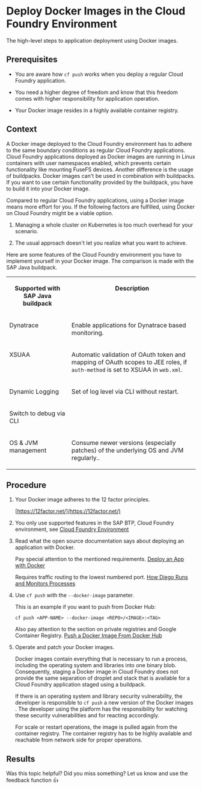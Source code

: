 <!-- loioc190ad6eeb78428c91a2b66e5557f962 -->

<link rel="stylesheet" type="text/css" href="../css/sap-icons.css"/>

# Deploy Docker Images in the Cloud Foundry Environment

The high-level steps to application deployment using Docker images.



<a name="loioc190ad6eeb78428c91a2b66e5557f962__prereq_lll_cdy_dgb"/>

## Prerequisites

-   You are aware how `cf push` works when you deploy a regular Cloud Foundry application.

-   You need a higher degree of freedom and know that this freedom comes with higher responsibility for application operation.

-   Your Docker image resides in a highly available container registry.




## Context

A Docker image deployed to the Cloud Foundry environment has to adhere to the same boundary conditions as regular Cloud Foundry applications. Cloud Foundry applications deployed as Docker images are running in Linux containers with user namespaces enabled, which prevents certain functionality like mounting FuseFS devices. Another difference is the usage of buildpacks. Docker images can't be used in combination with buildpacks. If you want to use certain functionality provided by the buildpack, you have to build it into your Docker image.

Compared to regular Cloud Foundry applications, using a Docker image means more effort for you. If the following factors are fulfilled, using Docker on Cloud Foundry might be a viable option.

1.  Managing a whole cluster on Kubernetes is too much overhead for your scenario.

2.  The usual approach doesn't let you realize what you want to achieve.


Here are some features of the Cloud Foundry environment you have to implement yourself in your Docker image. The comparison is made with the SAP Java buildpack.


<table>
<tr>
<th valign="top">

Supported with SAP Java buildpack

</th>
<th valign="top">

Description

</th>
</tr>
<tr>
<td valign="top">

Dynatrace

</td>
<td valign="top">

Enable applications for Dynatrace based monitoring.

</td>
</tr>
<tr>
<td valign="top">

XSUAA

</td>
<td valign="top">

Automatic validation of OAuth token and mapping of OAuth scopes to JEE roles, if `auth-method` is set to XSUAA in `web.xml`.

</td>
</tr>
<tr>
<td valign="top">

Dynamic Logging

</td>
<td valign="top">

Set of log level via CLI without restart.

</td>
</tr>
<tr>
<td valign="top">

Switch to debug via CLI

</td>
<td valign="top">

 

</td>
</tr>
<tr>
<td valign="top">

OS & JVM management

</td>
<td valign="top">

Consume newer versions \(especially patches\) of the underlying OS and JVM regularly..

</td>
</tr>
</table>



## Procedure

1.  Your Docker image adheres to the 12 factor principles.

    [https://12factor.net/](https://12factor.net/)

2.  You only use supported features in the SAP BTP, Cloud Foundry environment, see [Cloud Foundry Environment](../10-concepts/cloud-foundry-environment-9c7092c.md#loio9c7092c7b7ae4d49bc8ae35fdd0e0b18)

3.  Read what the open source documentation says about deploying an application with Docker.

    Pay special attention to the mentioned requirements. [Deploy an App with Docker](https://docs.cloudfoundry.org/devguide/deploy-apps/push-docker.html)

    Requires traffic routing to the lowest numbered port. [How Diego Runs and Monitors Processes](https://docs.cloudfoundry.org/adminguide/docker.html#run-monitor)

4.  Use `cf push` with the `--docker-image` parameter.

    This is an example if you want to push from Docker Hub:

    ```
    cf push <APP-NAME> --docker-image <REPO>/<IMAGE>:<TAG>
    ```

    Also pay attention to the section on private registries and Google Container Registry. [Push a Docker Image From Docker Hub](https://docs.cloudfoundry.org/devguide/deploy-apps/push-docker.html#public)

5.  Operate and patch your Docker images.

    Docker images contain everything that is necessary to run a process, including the operating system and libraries into one binary blob. Consequently, staging a Docker image in Cloud Foundry does not provide the same separation of droplet and stack that is available for a Cloud Foundry application staged using a buildpack.

    If there is an operating system and library security vulnerability, the developer is responsible to `cf push` a new version of the Docker images . The developer using the platform has the responsibility for watching these security vulnerabilities and for reacting accordingly.

    For scale or restart operations, the image is pulled again from the container registry. The container registry has to be highly available and reachable from network side for proper operations.




<a name="loioc190ad6eeb78428c91a2b66e5557f962__result_xph_hyt_ngb"/>

## Results

Was this topic helpful? Did you miss something? Let us know and use the feedback function :thumbsup:

